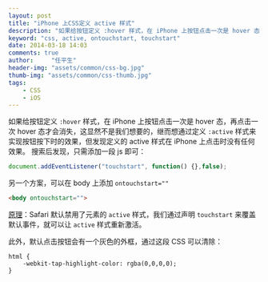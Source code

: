 ```yaml
---
layout: post
title: "iPhone 上CSS定义 active 样式"
description: "如果给按钮定义 :hover 样式，在 iPhone 上按钮点击一次是 hover 态，再点击一次 hover 态才会消失，这显然不是我们想要的，继而想通过定义 :active 样式来实现按钮按下时的效果，但发现定义的 active 样式在 iPhone 上点击时没有任何效果。 "
keyword: "css, active, ontouchstart, touchstart"
date: 2014-03-18 14:03
comments: true
author:     "任平生"
header-img: "assets/common/css-bg.jpg"
thumb-img: "assets/common/css-thumb.jpg"
tags:
    - CSS
    - iOS
---
```

如果给按钮定义 `:hover` 样式，在 iPhone 上按钮点击一次是 hover 态，再点击一次 hover 态才会消失，这显然不是我们想要的，继而想通过定义 `:active` 样式来实现按钮按下时的效果，但发现定义的 active 样式在 iPhone 上点击时没有任何效果。 搜索后发现，只需添加一段 js 即可：

```js
document.addEventListener("touchstart", function() {},false);
```

另一个方案，可以在 body 上添加 `ontouchstart=""`

```html
<body ontouchstart="">
```

[原理](http://alxgbsn.co.uk/2011/10/17/enable-css-active-pseudo-styles-in-mobile-safari/ "Enable CSS active pseudo styles in Mobile Safari")：Safari 默认禁用了元素的 `active` 样式，我们通过声明 `touchstart`  来覆盖默认事件，就可以让 `active`  样式重新激活。

此外，默认点击按钮会有一个灰色的外框，通过这段 CSS 可以清除：

```
html {
	-webkit-tap-highlight-color: rgba(0,0,0,0);
}
```
